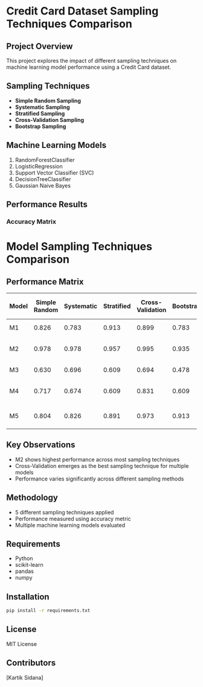 # Credit Card Dataset Sampling Techniques Comparison

## Project Overview
This project explores the impact of different sampling techniques on machine learning model performance using a Credit Card dataset.

## Sampling Techniques
- **Simple Random Sampling**
- **Systematic Sampling**
- **Stratified Sampling**
- **Cross-Validation Sampling**
- **Bootstrap Sampling**

## Machine Learning Models
1. RandomForestClassifier
2. LogisticRegression
3. Support Vector Classifier (SVC)
4. DecisionTreeClassifier
5. Gaussian Naive Bayes

## Performance Results

### Accuracy Matrix
# Model Sampling Techniques Comparison

## Performance Matrix

| Model | Simple Random | Systematic | Stratified | Cross-Validation | Bootstrap | Best Sampling Technique | Best Sampling and Model |
|-------|---------------|------------|------------|-----------------|-----------|------------------------|------------------------|
| M1 | 0.826 | 0.783 | 0.913 | 0.899 | 0.783 | Stratified | Stratified (M1) |
| M2 | 0.978 | 0.978 | 0.957 | 0.995 | 0.935 | Cross-Validation | Cross-Validation (M2) |
| M3 | 0.630 | 0.696 | 0.609 | 0.694 | 0.478 | Systematic | Systematic (M3) |
| M4 | 0.717 | 0.674 | 0.609 | 0.831 | 0.609 | Cross-Validation | Cross-Validation (M4) |
| M5 | 0.804 | 0.826 | 0.891 | 0.973 | 0.913 | Cross-Validation | Cross-Validation (M5) |

## Key Observations
- M2 shows highest performance across most sampling techniques
- Cross-Validation emerges as the best sampling technique for multiple models
- Performance varies significantly across different sampling methods

## Methodology
- 5 different sampling techniques applied
- Performance measured using accuracy metric
- Multiple machine learning models evaluated

## Requirements
- Python
- scikit-learn
- pandas
- numpy


## Installation
```bash
pip install -r requirements.txt
```

## License
MIT License

## Contributors
[Kartik Sidana]

